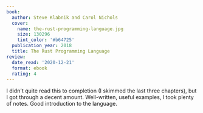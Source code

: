 ```yaml
---
book:
  author: Steve Klabnik and Carol Nichols
  cover:
    name: the-rust-programming-language.jpg
    size: 130296
    tint_color: '#b64725'
  publication_year: 2018
  title: The Rust Programming Language
review:
  date_read: '2020-12-21'
  format: ebook
  rating: 4
---
```


I didn't quite read this to completion (I skimmed the last three chapters), but I got through a decent amount.
Well-written, useful examples, I took plenty of notes.
Good introduction to the language.